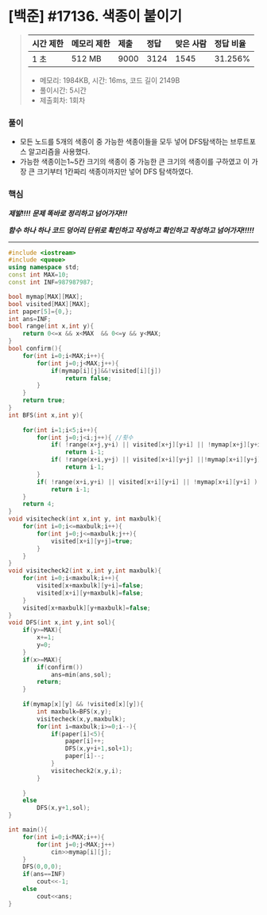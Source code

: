 # [백준] #17136. 색종이 붙이기

>[문제]: https://www.acmicpc.net/problem/17136
>
>| 시간 제한 | 메모리 제한 | 제출 | 정답 | 맞은 사람 | 정답 비율 |
>| :-------- | :---------- | :--- | :--- | :-------- | :-------- |
>| 1 초      | 512 MB      | 9000 | 3124 | 1545      | 31.256%   |
>
>- 메모리: 1984KB, 시간: 16ms, 코드 길이 2149B
>- 풀이시간: 5시간
>- 제출회차: 1회차



### 풀이

- 모든 노드를 5개의 색종이 중 가능한 색종이들을 모두 넣어 DFS탐색하는 브루트포스 알고리즘을 사용했다. 
- 가능한 색종이는1~5칸 크기의 색종이 중 가능한 큰 크기의 색종이를 구하였고 이 가장 큰 크기부터 1칸짜리 색종이까지만 넣어 DFS 탐색하였다.

### 핵심

***제발!!!! 문제 똑바로 정리하고 넘어가자!!!***

***함수 하나 하나 코드 덩어리 단위로 확인하고 작성하고 확인하고 작성하고 넘어가자!!!!!***

***

``` C++
#include <iostream>
#include <queue>
using namespace std;
const int MAX=10;
const int INF=987987987;

bool mymap[MAX][MAX];
bool visited[MAX][MAX];
int paper[5]={0,};
int ans=INF;
bool range(int x,int y){
    return 0<=x && x<MAX  && 0<=y && y<MAX;
}
bool confirm(){
    for(int i=0;i<MAX;i++){
        for(int j=0;j<MAX;j++){
            if(mymap[i][j]&&!visited[i][j])
                return false;
        }
    }
    return true;
}
int BFS(int x,int y){
    
    for(int i=1;i<5;i++){
        for(int j=0;j<i;j++){ //횟수
            if( !range(x+j,y+i) || visited[x+j][y+i] || !mymap[x+j][y+i] )
                return i-1;
            if( !range(x+i,y+j) || visited[x+i][y+j] ||!mymap[x+i][y+j] )
                return i-1;
        }
        if( !range(x+i,y+i) || visited[x+i][y+i] || !mymap[x+i][y+i] )
            return i-1;
    }
    return 4;
}
void visitecheck(int x,int y, int maxbulk){
    for(int i=0;i<=maxbulk;i++){
        for(int j=0;j<=maxbulk;j++){
            visited[x+i][y+j]=true;
        }
    }
}
void visitecheck2(int x,int y,int maxbulk){
    for(int i=0;i<maxbulk;i++){
        visited[x+maxbulk][y+i]=false;
        visited[x+i][y+maxbulk]=false;
    }
    visited[x+maxbulk][y+maxbulk]=false;
}
void DFS(int x,int y,int sol){
    if(y>=MAX){
        x+=1;
        y=0;
    }
    if(x>=MAX){
        if(confirm())
            ans=min(ans,sol);
        return;
    }
    
    if(mymap[x][y] && !visited[x][y]){
        int maxbulk=BFS(x,y);
        visitecheck(x,y,maxbulk);
        for(int i=maxbulk;i>=0;i--){
            if(paper[i]<5){
                paper[i]++;
                DFS(x,y+i+1,sol+1);
                paper[i]--;
            }
            visitecheck2(x,y,i);
        }
        
    }
    else
        DFS(x,y+1,sol);
}

int main(){
    for(int i=0;i<MAX;i++){
        for(int j=0;j<MAX;j++)
            cin>>mymap[i][j];
    }
    DFS(0,0,0);
    if(ans==INF)
        cout<<-1;
    else
        cout<<ans;
}

```







